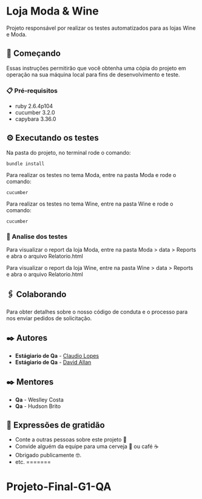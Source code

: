 
# Loja Moda & Wine

Projeto responsável por realizar os testes automatizados para as lojas Wine e Moda.

## 🚀 Começando

Essas instruções permitirão que você obtenha uma cópia do projeto em operação na sua máquina local para fins de desenvolvimento e teste.

### 📋 Pré-requisitos

* ruby 2.6.4p104
* cucumber 3.2.0
* capybara 3.36.0

## ⚙️ Executando os testes

Na pasta do projeto, no terminal rode o comando:

```
bundle install
```

Para realizar os testes no tema Moda, entre na pasta Moda e rode o comando:
```
cucumber
```

Para realizar os testes no tema Wine, entre na pasta Wine e rode o comando:

```
cucumber
```

### 🔩 Analise dos testes

Para visualizar o report da loja Moda, entre na pasta Moda > data > Reports e abra o arquivo Relatorio.html

Para visualizar o report da loja Wine, entre na pasta Wine > data > Reports e abra o arquivo Relatorio.html


## 🖇️ Colaborando

Para obter detalhes sobre o nosso código de conduta e o processo para nos enviar pedidos de solicitação.

## ✒️ Autores

* **Estágiario de Qa** - [Claudio Lopes](https://github.com/claudiolopes-wj)
* **Estágiario de Qa** - [David Allan](https://github.com/davidwebjump)

## ✒️ Mentores

* **Qa** - Weslley Costa
* **Qa** - Hudson Brito

## 🎁 Expressões de gratidão

* Conte a outras pessoas sobre este projeto 📢
* Convide alguém da equipe para uma cerveja 🍺 ou café ☕ 
* Obrigado publicamente 🤓.
* etc.
=======
# Projeto-Final-G1-QA